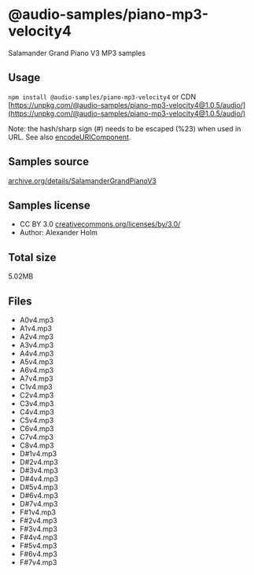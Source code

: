 # @audio-samples/piano-mp3-velocity4

Salamander Grand Piano V3 MP3 samples

## Usage

`npm install @audio-samples/piano-mp3-velocity4` or CDN [https://unpkg.com/@audio-samples/piano-mp3-velocity4@1.0.5/audio/](https://unpkg.com/@audio-samples/piano-mp3-velocity4@1.0.5/audio/)

Note: the hash/sharp sign (#) needs to be escaped (%23) when used in URL. See also [encodeURIComponent](https://developer.mozilla.org/en-US/docs/Web/JavaScript/Reference/Global_Objects/encodeURIComponent).

## Samples source

[archive.org/details/SalamanderGrandPianoV3](https://archive.org/details/SalamanderGrandPianoV3)

## Samples license

- CC BY 3.0 [creativecommons.org/licenses/by/3.0/](http://creativecommons.org/licenses/by/3.0/)
- Author: Alexander Holm 

## Total size

5.02MB

## Files

- A0v4.mp3
- A1v4.mp3
- A2v4.mp3
- A3v4.mp3
- A4v4.mp3
- A5v4.mp3
- A6v4.mp3
- A7v4.mp3
- C1v4.mp3
- C2v4.mp3
- C3v4.mp3
- C4v4.mp3
- C5v4.mp3
- C6v4.mp3
- C7v4.mp3
- C8v4.mp3
- D#1v4.mp3
- D#2v4.mp3
- D#3v4.mp3
- D#4v4.mp3
- D#5v4.mp3
- D#6v4.mp3
- D#7v4.mp3
- F#1v4.mp3
- F#2v4.mp3
- F#3v4.mp3
- F#4v4.mp3
- F#5v4.mp3
- F#6v4.mp3
- F#7v4.mp3